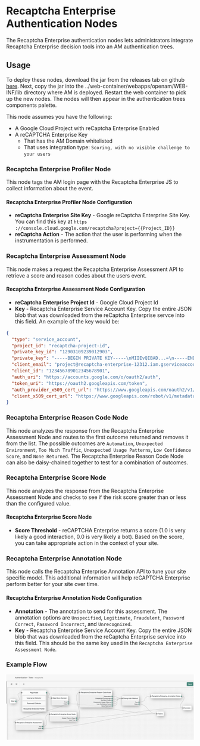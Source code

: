 <!--
 * The contents of this file are subject to the terms of the Common Development and
 * Distribution License (the License). You may not use this file except in compliance with the
 * License.
 *
 * You can obtain a copy of the License at legal/CDDLv1.0.txt. See the License for the
 * specific language governing permission and limitations under the License.
 *
 * When distributing Covered Software, include this CDDL Header Notice in each file and include
 * the License file at legal/CDDLv1.0.txt. If applicable, add the following below the CDDL
 * Header, with the fields enclosed by brackets [] replaced by your own identifying
 * information: "Portions copyright [year] [name of copyright owner]".
 *
 * Copyright 2019 ForgeRock AS.
-->
# Recaptcha Enterprise Authentication Nodes

The Recaptcha Enterprise authentication nodes lets administrators integrate Recaptcha Enterprise decision tools into
 an AM authentication trees.

## Usage

To deploy these nodes, download the jar from the releases tab on github 
[here](https://github.com/ForgeRock/Recaptcha-Enterprise-Auth-Tree-Nodes/releases/latest). Next, copy the jar into
 the ../web-container/webapps/openam/WEB-INF/lib directory where AM is deployed. Restart the web container to pick up the 
new nodes. The nodes will then appear in the authentication trees components palette.

This node assumes you have the following:
* A Google Cloud Project with reCaptcha Enterprise Enabled
* A reCAPTCHA Enterprise Key
    * That has the AM Domain whitelisted
    * That uses integration type: `Scoring, with no visible challenge to your users`


### Recaptcha Enterprise Profiler Node
This node tags the AM login page with the Recaptcha Enterprise JS to collect information about the event.

#### Recaptcha Enterprise Profiler Node Configuration
* **reCaptcha Enterprise Site Key** - Google reCaptcha Enterprise Site Key. You can find this key at <code>https
://console.cloud.google.com/recaptcha?project={{Project_ID}}</code>
* **reCaptcha Action** - The action that the user is performing when the instrumentation is performed.
  
### Recaptcha Enterprise Assessment Node
This node makes a request the Recaptcha Enterprise Assessment API to retrieve a score and reason codes about the
 users event.
 
#### Recaptcha Enterprise Assessment Node Configuration

 * **reCaptcha Enterprise Project Id** - Google Cloud Project Id
 * **Key** - Recaptcha Enterprise Service Account Key. Copy the entire JSON blob that was downloaded from the
  reCaptcha Enterprise servce into this field. An example of the key would be:
```json
{
  "type": "service_account",
  "project_id": "recaptcha-project-id",
  "private_key_id": "12903109239012903",
  "private_key": "-----BEGIN PRIVATE KEY-----\nMIIEvQIBAD...=\n-----END PRIVATE KEY-----\n",
  "client_email": "project@recaptcha-enterprise-12312.iam.gserviceaccount.com",
  "client_id": "123456789012345678901",
  "auth_uri": "https://accounts.google.com/o/oauth2/auth",
  "token_uri": "https://oauth2.googleapis.com/token",
  "auth_provider_x509_cert_url": "https://www.googleapis.com/oauth2/v1/certs",
  "client_x509_cert_url": "https://www.googleapis.com/robot/v1/metadata/x509/project%40name.iam.gserviceaccount.com"
}

```
 
### Recaptcha Enterprise Reason Code Node
This node analyzes the response from the Recaptcha Enterprise Assessment Node and routes to the first outcome
returned and removes it from the list. The possible outcomes are <code>Automation</code>, <code>Unexpected
Environment</code>, <code>Too Much Traffic</code>, <code>Unexpected Usage Patterns</code>, <code>Low Confidence
Score</code>, and <code>None Returned</code>. The Recaptcha Enterprise Reason Code Node can also be daisy-chained
together to test for a combination of outcomes.

### Recaptcha Enterprise Score Node
This node analyzes the response from the Recaptcha Enterprise Assessment Node and checks to see if the risk score
greater than or less than the configured value.

#### Recaptcha Enterprise Score Node

* **Score Threshold** - reCAPTCHA Enterprise returns a score (1.0 is very likely a good interaction, 0.0 is very
likely a bot). Based on the score, you can take appropriate action in the context of your site.

### Recaptcha Enterprise Annotation Node
This node calls the Recaptcha Enterprise Annotation API to tune your site specific model. This additional
information will help reCAPTCHA Enterprise perform better for your site over time.

#### Recaptcha Enterprise Annotation Node Configuration

* **Annotation** - The annotation to send for this assessment. The annotation options are <code>Unspecified</code>,
  <code>Legitimate</code>, <code>Fraudulent</code>, <code>Password Correct</code>, <code>Password Incorrect</code>,
   and <code>Unrecognized</code>.
 * **Key** - Recaptcha Enterprise Service Account Key. Copy the entire JSON blob that was downloaded from the
  reCaptcha Enterprise service into this field. This should be the same key used in the `Recaptcha Enterprise
   Assessment Node`. 

### Example Flow


![RECAPTCHA_TREE](./images/tree.png)